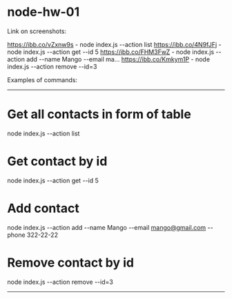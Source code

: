# node-hw-01

Link on screenshots:

https://ibb.co/vZxnw9s - node index.js --action list
https://ibb.co/4N9fJFj - node index.js --action get --id 5
https://ibb.co/FHM3FwZ - node index.js --action add --name Mango --email ma...
https://ibb.co/Kmkym1P - node index.js --action remove --id=3

Examples of commands:

---

# Get all contacts in form of table

node index.js --action list

# Get contact by id

node index.js --action get --id 5

# Add contact

node index.js --action add --name Mango --email mango@gmail.com --phone 322-22-22

# Remove contact by id

node index.js --action remove --id=3

---
